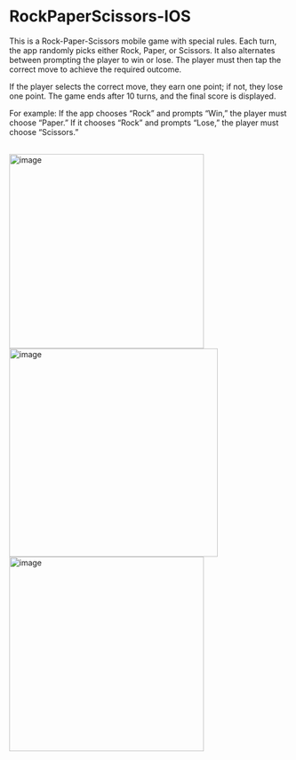 # RockPaperScissors-IOS

This is a Rock-Paper-Scissors mobile game with special rules.
Each turn, the app randomly picks either Rock, Paper, or Scissors. It also alternates between prompting the player to win or lose. The player must then tap the correct move to achieve the required outcome.

If the player selects the correct move, they earn one point; if not, they lose one point. The game ends after 10 turns, and the final score is displayed.

For example:
If the app chooses “Rock” and prompts “Win,” the player must choose “Paper.”
If it chooses “Rock” and prompts “Lose,” the player must choose “Scissors.”

<br/>
<img width="350" alt="image" src="https://github.com/user-attachments/assets/04c61246-854f-4f72-ad0e-849ba53b00c4" />

<img width="375" alt="image" src="https://github.com/user-attachments/assets/c9ecb637-418a-4687-a8b2-2e8d6752e92a" />

<img width="350" alt="image" src="https://github.com/user-attachments/assets/9e156c17-faf2-4b99-a3ed-631bce1ff9e1" />
